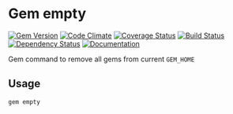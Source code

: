 # Gem empty

[![Gem Version](https://badge.fury.io/rb/gem-empty.png)](http://rubygems.org/gems/gem-empty)
[![Code Climate](https://codeclimate.com/github/rvm/gem-empty.png)](https://codeclimate.com/github/rvm/gem-empty)
[![Coverage Status](https://coveralls.io/repos/rvm/gem-empty/badge.png?branch=master)](https://coveralls.io/r/rvm/gem-empty?branch=master)
[![Build Status](https://travis-ci.org/rvm/gem-empty.png?branch=master)](https://travis-ci.org/rvm/gem-empty)
[![Dependency Status](https://gemnasium.com/rvm/gem-empty.png)](https://gemnasium.com/rvm/gem-empty)
[![Documentation](http://b.repl.ca/v1/yard-docs-blue.png)](http://rubydoc.info/gems/gem-empty/frames)

Gem command to remove all gems from current `GEM_HOME`

## Usage

```bash
gem empty
```
